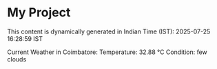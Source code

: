 # My Project

This content is dynamically generated in Indian Time (IST): 2025-07-25 16:28:59 IST


Current Weather in Coimbatore:
Temperature: 32.88 °C
Condition: few clouds

